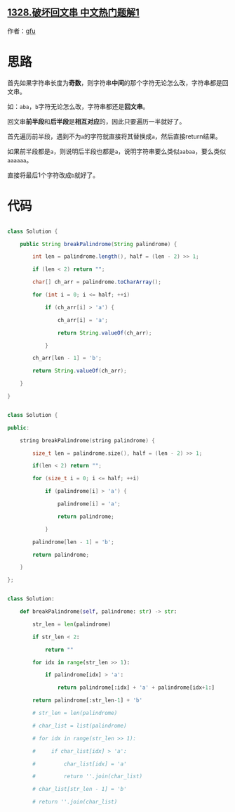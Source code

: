 ## [1328.破坏回文串 中文热门题解1](https://leetcode.cn/problems/break-a-palindrome/solutions/100000/java-by-gfu)

作者：[gfu](https://leetcode.cn/u/gfu)
# 思路
首先如果字符串长度为**奇数**，则字符串**中间**的那个字符无论怎么改，字符串都是回文串。
如：`aba`，`b`字符无论怎么改，字符串都还是**回文串**。

回文串**前半段**和**后半段**是**相互对应**的，因此只要遍历一半就好了。

首先遍历前半段，遇到不为`a`的字符就直接将其替换成`a`，然后直接return结果。
如果前半段都是`a`，则说明后半段也都是`a`，说明字符串要么类似`aabaa`，要么类似`aaaaaa`。
直接将最后1个字符改成`b`就好了。

# 代码
```java [-java代码]
class Solution {
    public String breakPalindrome(String palindrome) {
        int len = palindrome.length(), half = (len - 2) >> 1;
        if (len < 2) return "";
        char[] ch_arr = palindrome.toCharArray();
        for (int i = 0; i <= half; ++i)
            if (ch_arr[i] > 'a') {
                ch_arr[i] = 'a';
                return String.valueOf(ch_arr);
            }
        ch_arr[len - 1] = 'b';
        return String.valueOf(ch_arr);
    }
}
```
```c++ [-c++代码]
class Solution {
public:
    string breakPalindrome(string palindrome) {
        size_t len = palindrome.size(), half = (len - 2) >> 1;
        if(len < 2) return "";
        for (size_t i = 0; i <= half; ++i)
            if (palindrome[i] > 'a') {
                palindrome[i] = 'a';
                return palindrome;
            }
        palindrome[len - 1] = 'b';
        return palindrome;
    }
};
```
```python [-python3代码]
class Solution:
    def breakPalindrome(self, palindrome: str) -> str:
        str_len = len(palindrome)
        if str_len < 2:
            return ""
        for idx in range(str_len >> 1):
            if palindrome[idx] > 'a':
                return palindrome[:idx] + 'a' + palindrome[idx+1:]
        return palindrome[:str_len-1] + 'b'
        # str_len = len(palindrome)
        # char_list = list(palindrome)
        # for idx in range(str_len >> 1):
        #     if char_list[idx] > 'a':
        #         char_list[idx] = 'a'
        #         return ''.join(char_list)
        # char_list[str_len - 1] = 'b'
        # return ''.join(char_list)
```
